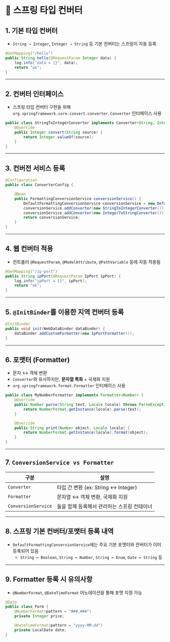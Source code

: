 # 🔄 스프링 타입 컨버터

## 1. 기본 타입 컨버터

- `String → Integer`, `Integer → String` 등 기본 컨버터는 스프링이 자동 등록

```java
@GetMapping("/hello")
public String hello(@RequestParam Integer data) {
    log.info("data = {}", data);
    return "ok";
}
```

---

## 2. 컨버터 인터페이스

- 스프링 타입 컨버터 구현을 위해 `org.springframework.core.convert.converter.Converter` 인터페이스 사용

```java
public class StringToIntegerConverter implements Converter<String, Integer> {
    @Override
    public Integer convert(String source) {
        return Integer.valueOf(source);
    }
}
```

---

## 3. 컨버전 서비스 등록

```java
@Configuration
public class ConverterConfig {

    @Bean
    public FormattingConversionService conversionService() {
        DefaultFormattingConversionService conversionService = new DefaultFormattingConversionService();
        conversionService.addConverter(new StringToIntegerConverter());
        conversionService.addConverter(new IntegerToStringConverter());
        return conversionService;
    }
}
```

---

## 4. 웹 컨버터 적용

- 컨트롤러 `@RequestParam`, `@ModelAttribute`, `@PathVariable` 등에 자동 적용됨

```java
@GetMapping("/ip-port")
public String ipPort(@RequestParam IpPort ipPort) {
    log.info("ipPort = {}", ipPort);
    return "ok";
}
```

---

## 5. `@InitBinder`를 이용한 지역 컨버터 등록

```java
@InitBinder
public void init(WebDataBinder dataBinder) {
    dataBinder.addCustomFormatter(new IpPortFormatter());
}
```

---

## 6. 포맷터 (Formatter)

- 문자 ↔ 객체 변환
- `Converter`와 유사하지만, **문자열 특화** + 국제화 지원
- `org.springframework.format.Formatter` 인터페이스 사용

```java
public class MyNumberFormatter implements Formatter<Number> {
    @Override
    public Number parse(String text, Locale locale) throws ParseException {
        return NumberFormat.getInstance(locale).parse(text);
    }

    @Override
    public String print(Number object, Locale locale) {
        return NumberFormat.getInstance(locale).format(object);
    }
}
```

---

## 7. `ConversionService vs Formatter`

| 구분              | 설명                                         |
|-------------------|----------------------------------------------|
| `Converter`       | 타입 간 변환 (ex: String ↔ Integer)          |
| `Formatter`       | 문자열 ↔ 객체 변환, 국제화 지원               |
| `ConversionService` | 둘을 함께 등록해서 관리하는 스프링 컨테이너 |

---

## 8. 스프링 기본 컨버터/포맷터 등록 내역

- `DefaultFormattingConversionService`에는 주요 기본 포맷터와 컨버터가 이미 등록되어 있음
  - `String ↔ Boolean`, `String ↔ Number`, `String ↔ Enum`, `Date ↔ String` 등

---

## 9. Formatter 등록 시 유의사항

- `@NumberFormat`, `@DateTimeFormat` 어노테이션을 통해 포맷 지정 가능

```java
@Data
public class Form {
    @NumberFormat(pattern = "###,###")
    private Integer price;

    @DateTimeFormat(pattern = "yyyy-MM-dd")
    private LocalDate date;
}
```

